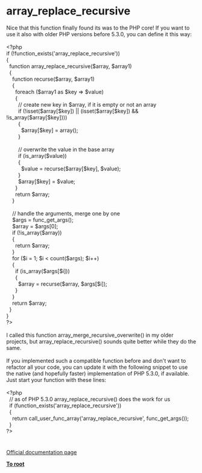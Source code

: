 # array_replace_recursive




<div class="phpcode"><span class="html">
Nice that this function finally found its was to the PHP core! If you want to use it also with older PHP versions before 5.3.0, you can define it this way:<br><br><span class="default">&lt;?php<br></span><span class="keyword">if (!</span><span class="default">function_exists</span><span class="keyword">(</span><span class="string">&apos;array_replace_recursive&apos;</span><span class="keyword">))<br>{<br>&#xA0; function </span><span class="default">array_replace_recursive</span><span class="keyword">(</span><span class="default">$array</span><span class="keyword">, </span><span class="default">$array1</span><span class="keyword">)<br>&#xA0; {<br>&#xA0; &#xA0; function </span><span class="default">recurse</span><span class="keyword">(</span><span class="default">$array</span><span class="keyword">, </span><span class="default">$array1</span><span class="keyword">)<br>&#xA0; &#xA0; {<br>&#xA0; &#xA0; &#xA0; foreach (</span><span class="default">$array1 </span><span class="keyword">as </span><span class="default">$key </span><span class="keyword">=&gt; </span><span class="default">$value</span><span class="keyword">)<br>&#xA0; &#xA0; &#xA0; {<br>&#xA0; &#xA0; &#xA0; &#xA0; </span><span class="comment">// create new key in $array, if it is empty or not an array<br>&#xA0; &#xA0; &#xA0; &#xA0; </span><span class="keyword">if (!isset(</span><span class="default">$array</span><span class="keyword">[</span><span class="default">$key</span><span class="keyword">]) || (isset(</span><span class="default">$array</span><span class="keyword">[</span><span class="default">$key</span><span class="keyword">]) &amp;&amp; !</span><span class="default">is_array</span><span class="keyword">(</span><span class="default">$array</span><span class="keyword">[</span><span class="default">$key</span><span class="keyword">])))<br>&#xA0; &#xA0; &#xA0; &#xA0; {<br>&#xA0; &#xA0; &#xA0; &#xA0; &#xA0; </span><span class="default">$array</span><span class="keyword">[</span><span class="default">$key</span><span class="keyword">] = array();<br>&#xA0; &#xA0; &#xA0; &#xA0; }<br>&#xA0; <br>&#xA0; &#xA0; &#xA0; &#xA0; </span><span class="comment">// overwrite the value in the base array<br>&#xA0; &#xA0; &#xA0; &#xA0; </span><span class="keyword">if (</span><span class="default">is_array</span><span class="keyword">(</span><span class="default">$value</span><span class="keyword">))<br>&#xA0; &#xA0; &#xA0; &#xA0; {<br>&#xA0; &#xA0; &#xA0; &#xA0; &#xA0; </span><span class="default">$value </span><span class="keyword">= </span><span class="default">recurse</span><span class="keyword">(</span><span class="default">$array</span><span class="keyword">[</span><span class="default">$key</span><span class="keyword">], </span><span class="default">$value</span><span class="keyword">);<br>&#xA0; &#xA0; &#xA0; &#xA0; }<br>&#xA0; &#xA0; &#xA0; &#xA0; </span><span class="default">$array</span><span class="keyword">[</span><span class="default">$key</span><span class="keyword">] = </span><span class="default">$value</span><span class="keyword">;<br>&#xA0; &#xA0; &#xA0; }<br>&#xA0; &#xA0; &#xA0; return </span><span class="default">$array</span><span class="keyword">;<br>&#xA0; &#xA0; }<br>&#xA0; <br>&#xA0; &#xA0; </span><span class="comment">// handle the arguments, merge one by one<br>&#xA0; &#xA0; </span><span class="default">$args </span><span class="keyword">= </span><span class="default">func_get_args</span><span class="keyword">();<br>&#xA0; &#xA0; </span><span class="default">$array </span><span class="keyword">= </span><span class="default">$args</span><span class="keyword">[</span><span class="default">0</span><span class="keyword">];<br>&#xA0; &#xA0; if (!</span><span class="default">is_array</span><span class="keyword">(</span><span class="default">$array</span><span class="keyword">))<br>&#xA0; &#xA0; {<br>&#xA0; &#xA0; &#xA0; return </span><span class="default">$array</span><span class="keyword">;<br>&#xA0; &#xA0; }<br>&#xA0; &#xA0; for (</span><span class="default">$i </span><span class="keyword">= </span><span class="default">1</span><span class="keyword">; </span><span class="default">$i </span><span class="keyword">&lt; </span><span class="default">count</span><span class="keyword">(</span><span class="default">$args</span><span class="keyword">); </span><span class="default">$i</span><span class="keyword">++)<br>&#xA0; &#xA0; {<br>&#xA0; &#xA0; &#xA0; if (</span><span class="default">is_array</span><span class="keyword">(</span><span class="default">$args</span><span class="keyword">[</span><span class="default">$i</span><span class="keyword">]))<br>&#xA0; &#xA0; &#xA0; {<br>&#xA0; &#xA0; &#xA0; &#xA0; </span><span class="default">$array </span><span class="keyword">= </span><span class="default">recurse</span><span class="keyword">(</span><span class="default">$array</span><span class="keyword">, </span><span class="default">$args</span><span class="keyword">[</span><span class="default">$i</span><span class="keyword">]);<br>&#xA0; &#xA0; &#xA0; }<br>&#xA0; &#xA0; }<br>&#xA0; &#xA0; return </span><span class="default">$array</span><span class="keyword">;<br>&#xA0; }<br>}<br></span><span class="default">?&gt;<br></span><br>I called this function array_merge_recursive_overwrite() in my older projects, but array_replace_recursive() sounds quite better while they do the same.<br><br>If you implemented such a compatible function before and don&apos;t want to refactor all your code, you can update it with the following snippet to use the native (and hopefully faster) implementation of PHP 5.3.0, if available. Just start your function with these lines:<br><br><span class="default">&lt;?php<br>&#xA0; </span><span class="comment">// as of PHP 5.3.0 array_replace_recursive() does the work for us<br>&#xA0; </span><span class="keyword">if (</span><span class="default">function_exists</span><span class="keyword">(</span><span class="string">&apos;array_replace_recursive&apos;</span><span class="keyword">))<br>&#xA0; {<br>&#xA0; &#xA0; return </span><span class="default">call_user_func_array</span><span class="keyword">(</span><span class="string">&apos;array_replace_recursive&apos;</span><span class="keyword">, </span><span class="default">func_get_args</span><span class="keyword">());<br>&#xA0; }<br></span><span class="default">?&gt;</span>
</span>
</div>
  

#

[Official documentation page](https://www.php.net/manual/en/function.array-replace-recursive.php)

**[To root](/README.md)**